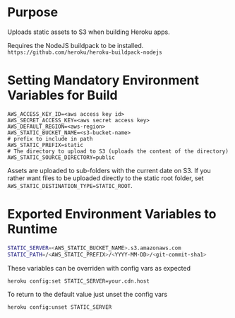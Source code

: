 # Purpose

Uploads static assets to S3 when building Heroku apps.

Requires the NodeJS buildpack to be installed. `https://github.com/heroku/heroku-buildpack-nodejs`


# Setting Mandatory Environment Variables for Build

```
AWS_ACCESS_KEY_ID=<aws access key id>
AWS_SECRET_ACCESS_KEY=<aws secret access key>
AWS_DEFAULT_REGION=<aws-region>
AWS_STATIC_BUCKET_NAME=<s3-bucket-name>
# prefix to include in path
AWS_STATIC_PREFIX=static
# The directory to upload to S3 (uploads the content of the directory)
AWS_STATIC_SOURCE_DIRECTORY=public
```

Assets are uploaded to sub-folders with the current date on S3. If you rather
want files to be uploaded directly to the static root folder, set
`AWS_STATIC_DESTINATION_TYPE=STATIC_ROOT`.

# Exported Environment Variables to Runtime

```sh
STATIC_SERVER=<AWS_STATIC_BUCKET_NAME>.s3.amazonaws.com
STATIC_PATH=/<AWS_STATIC_PREFIX>/<YYYY-MM-DD>/<git-commit-sha1>
```

These variables can be overriden with config vars as expected

```
heroku config:set STATIC_SERVER=your.cdn.host
```

To return to the default value just unset the config vars

```
heroku config:unset STATIC_SERVER
```

